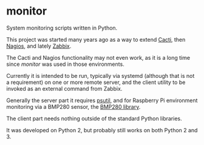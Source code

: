# monitor
System monitoring scripts written in Python.

This project was started many years ago as a way to extend [Cacti](https://github.com/cacti/), then [Nagios](https://github.com/NagiosEnterprises/nagioscore), and lately [Zabbix](https://github.com/zabbix/zabbix).

The Cacti and Nagios functionality may not even work, as it is a long time since _monitor_ was used in those environments.

Currently it is intended to be run, typically via systemd (although that is not a requirement) on one or more remote server, and the client utility to be invoked as an external command from Zabbix.

Generally the server part it requires [psutil](https://github.com/giampaolo/psutil), and for Raspberry Pi environment monitoring via a BMP280 sensor, the [BMP280 library](https://github.com/pimoroni/bmp280-python).

The client part needs nothing outside of the standard Python libraries.

It was developed on Python 2, but probably still works on both Python 2 and 3.

